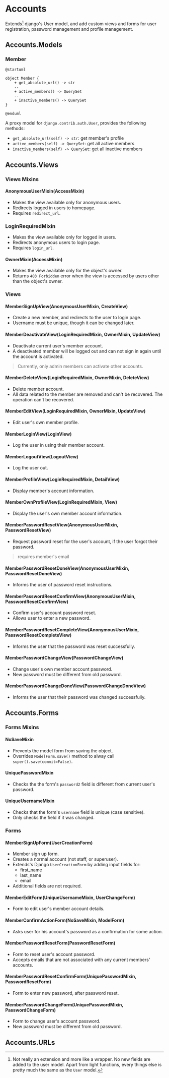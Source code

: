 # Accounts

Extends[^?] django's User model, and add custom views and forms for user registration, password management and profile management.

## Accounts.Models

### Member

```puml
@startuml

object Member {
    + get_absolute_url() -> str
    --
    + active_members() -> QuerySet
    --
    + inactive_members() -> QuerySet
}

@enduml
```

A proxy model for `django.contrib.auth.User`, provides the following methods:

- `get_absolute_url(self) -> str`: get member's profile
- `active_members(self) -> QuerySet`: get all active members
- `inactive_members(self) -> QuerySet`: get all inactive members

## Accounts.Views

### Views Mixins

#### AnonymousUserMixin(AccessMixin)

- Makes the view available only for anonymous users.
- Redirects logged in users to homepage.
- Requires `redirect_url`.

### LoginRequiredMixin

- Makes the view available only for logged in users.
- Redirects anonymous users to login page.
- Requires `login_url`.

#### OwnerMixin(AccessMixin)

- Makes the view available only for the object's owner.
- Returns `403 Forbidden` error when the view is accessed by users other than the object's owner.

### Views

#### MemberSignUpView(AnonymousUserMixin, CreateView)

- Create a new member, and redirects to the user to login page.
- Username must be unique, though it can be changed later.

#### MemberDeactivateView(LoginRequiredMixin, OwnerMixin, UpdateView)

- Deactivate current user's member account.
- A deactivated member will be logged out and can not sign in again until the account is activated.

> Currently, only admin members can activate other accounts.

#### MemberDeleteView(LoginRequiredMixin, OwnerMixin, DeleteView)

- Delete member account.
- All data related to the member are removed and can't be recovered. The operation can't be recovered.

#### MemberEditView(LoginRequiredMixin, OwnerMixin, UpdateView)

- Edit user's own member profile.

#### MemberLoginView(LoginView)

- Log the user in using their member account.

#### MemberLogoutView(LogoutView)

- Log the user out.

#### MemberProfileView(LoginRequiredMixin, DetailView)

- Display member's account information.

#### MemberOwnProfileView(LoginRequiredMixin, View)

- Display the user's own member account information.

#### MemberPasswordResetView(AnonymousUserMixin, PasswordResetView)

- Request password reset for the user's account, if the user forgot their password.

> requires member's email

#### MemberPasswordResetDoneView(AnonymousUserMixin, PasswordResetDoneView)

- Informs the user of password reset instructions.

#### MemberPasswordResetConfirmView(AnonymousUserMixin, PasswordResetConfirmView)

- Confirm user's account password reset.
- Allows user to enter a new password.

#### MemberPasswordResetCompleteView(AnonymousUserMixin, PasswordResetCompleteView)

- Informs the user that the password was reset successfully.

#### MemberPasswordChangeView(PasswordChangeView)

- Change user's own member account password.
- New password must be different from old password.

#### MemberPasswordChangeDoneView(PasswordChangeDoneView)

- Informs the user that their password was changed successfully.

## Accounts.Forms

### Forms Mixins

#### NoSaveMixin

- Prevents the model form from saving the object.
- Overrides `ModelForm.save()` method to alway call `super().save(commit=False)`.

#### UniquePasswordMixin

- Checks the the form's `password2` field is different from current user's password.

#### UniqueUsernameMixin

- Checks that the form's `username` field is unique (case sensitive).
- Only checks the field if it was changed.

### Forms

#### MemberSignUpForm(UserCreationForm)

- Member sign up form.
- Creates a normal account (not staff, or superuser).
- Extends's Django `UserCreationForm` by adding input fields for:
  - first_name
  - last_name
  - email
- Additional fields are not required.

#### MemberEditForm(UniqueUsernameMixin, UserChangeForm)

- Form to edit user's member account details.

#### MemberConfirmActionForm(NoSaveMixin, ModelForm)

- Asks user for his account's password as a confirmation for some action.

#### MemberPasswordResetForm(PasswordResetForm)

- Form to reset user's account password.
- Accepts emails that are not associated with any current members' accounts.

#### MemberPasswordResetConfirmForm(UniquePasswordMixin, PasswordResetForm)

- Form to enter new password, after password reset.

#### MemberPasswordChangeForm(UniquePasswordMixin, PasswordChangeForm)

- Form to change user's account password.
- New password must be different from old password.

## Accounts.URLs

[^?]: Not really an extension and more like a wrapper. No new fields are added to the user model. Apart from light functions, every things else is pretty much the same as the `User` model.
